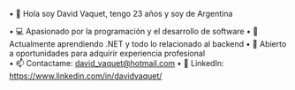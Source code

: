 • 👋 Hola soy David Vaquet, tengo 23 años y soy de Argentina 

• 💻 Apasionado por la programación y el desarrollo de software
• 🧠 Actualmente aprendiendo .NET y todo lo relacionado al backend
• 🤝 Abierto a oportunidades para adquirir experiencia profesional  
• 📫 Contactame: david_vaquet@hotmail.com
• 🔗 LinkedIn: https://www.linkedin.com/in/davidvaquet/
